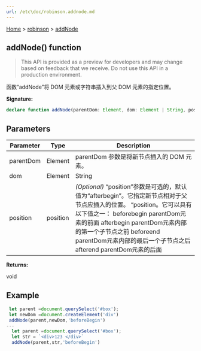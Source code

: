 ```yaml
---
url: /etc\doc/robinson.addnode.md
---
```

[Home](./index.md) > [robinson](./robinson.md) > [addNode](./robinson.addnode.md)

## addNode() function

> This API is provided as a preview for developers and may change based on feedback that we receive. Do not use this API in a production environment.

函数“addNode”将 DOM 元素或字符串插入到父 DOM 元素的指定位置。

**Signature:**

```typescript
declare function addNode(parentDom: Element, dom: Element | String, position?: position): void;
```

## Parameters

|  Parameter | Type | Description |
|  --- | --- | --- |
|  parentDom | Element | parentDom 参数是将新节点插入的 DOM 元素。 |
|  dom | Element | String | “dom”参数可以是“Element”或“String”。它表示需要添加到“parentDom”的元素或 HTML 字符串。 |
|  position | position | *(Optional)* “position”参数是可选的，默认值为“afterbegin”。它指定新节点相对于父节点应插入的位置。 “position。它可以具有以下值之一： beforebegin parentDom元素的前面 afterbegin parentDom元素内部的第一个子节点之前 beforeend parentDom元素内部的最后一个子节点之后 afterend parentDom元素的后面 |

**Returns:**

void

## Example

```JavaScript
 let parent =document.querySelect('#box');
 let newDom =document.createElement('div')
 addNode(parent,newDom,'beforeBegin')
---
  let parent =document.querySelect('#box');
  let str = `<div>123 </div>`
  addNode(parent,str,'beforeBegin')
```
